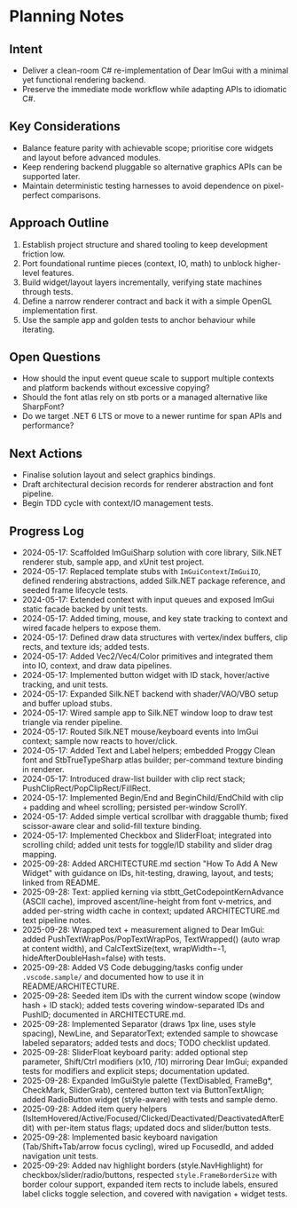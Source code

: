 # Planning Notes

## Intent
- Deliver a clean-room C# re-implementation of Dear ImGui with a minimal yet functional rendering backend.
- Preserve the immediate mode workflow while adapting APIs to idiomatic C#.

## Key Considerations
- Balance feature parity with achievable scope; prioritise core widgets and layout before advanced modules.
- Keep rendering backend pluggable so alternative graphics APIs can be supported later.
- Maintain deterministic testing harnesses to avoid dependence on pixel-perfect comparisons.

## Approach Outline
1. Establish project structure and shared tooling to keep development friction low.
2. Port foundational runtime pieces (context, IO, math) to unblock higher-level features.
3. Build widget/layout layers incrementally, verifying state machines through tests.
4. Define a narrow renderer contract and back it with a simple OpenGL implementation first.
5. Use the sample app and golden tests to anchor behaviour while iterating.

## Open Questions
- How should the input event queue scale to support multiple contexts and platform backends without excessive copying?
- Should the font atlas rely on stb ports or a managed alternative like SharpFont?
- Do we target .NET 6 LTS or move to a newer runtime for span APIs and performance?

## Next Actions
- Finalise solution layout and select graphics bindings.
- Draft architectural decision records for renderer abstraction and font pipeline.
- Begin TDD cycle with context/IO management tests.

## Progress Log
- 2024-05-17: Scaffolded ImGuiSharp solution with core library, Silk.NET renderer stub, sample app, and xUnit test project.
- 2024-05-17: Replaced template stubs with `ImGuiContext`/`ImGuiIO`, defined rendering abstractions, added Silk.NET package reference, and seeded frame lifecycle tests.
- 2024-05-17: Extended context with input queues and exposed ImGui static facade backed by unit tests.
- 2024-05-17: Added timing, mouse, and key state tracking to context and wired facade helpers to expose them.
- 2024-05-17: Defined draw data structures with vertex/index buffers, clip rects, and texture ids; added tests.
- 2024-05-17: Added Vec2/Vec4/Color primitives and integrated them into IO, context, and draw data pipelines.
- 2024-05-17: Implemented button widget with ID stack, hover/active tracking, and unit tests.
- 2024-05-17: Expanded Silk.NET backend with shader/VAO/VBO setup and buffer upload stubs.
- 2024-05-17: Wired sample app to Silk.NET window loop to draw test triangle via render pipeline.
- 2024-05-17: Routed Silk.NET mouse/keyboard events into ImGui context; sample now reacts to hover/click.
- 2024-05-17: Added Text and Label helpers; embedded Proggy Clean font and StbTrueTypeSharp atlas builder; per-command texture binding in renderer.
- 2024-05-17: Introduced draw-list builder with clip rect stack; PushClipRect/PopClipRect/FillRect.
- 2024-05-17: Implemented Begin/End and BeginChild/EndChild with clip + padding and wheel scrolling; persisted per-window ScrollY.
- 2024-05-17: Added simple vertical scrollbar with draggable thumb; fixed scissor-aware clear and solid-fill texture binding.
- 2024-05-17: Implemented Checkbox and SliderFloat; integrated into scrolling child; added unit tests for toggle/ID stability and slider drag mapping.
- 2025-09-28: Added ARCHITECTURE.md section "How To Add A New Widget" with guidance on IDs, hit-testing, drawing, layout, and tests; linked from README.
- 2025-09-28: Text: applied kerning via stbtt_GetCodepointKernAdvance (ASCII cache), improved ascent/line-height from font v-metrics, and added per-string width cache in context; updated ARCHITECTURE.md text pipeline notes.
- 2025-09-28: Wrapped text + measurement aligned to Dear ImGui: added PushTextWrapPos/PopTextWrapPos, TextWrapped() (auto wrap at content width), and CalcTextSize(text, wrapWidth=-1, hideAfterDoubleHash=false) with tests.
- 2025-09-28: Added VS Code debugging/tasks config under `.vscode.sample/` and documented how to use it in README/ARCHITECTURE.
- 2025-09-28: Seeded item IDs with the current window scope (window hash + ID stack); added tests covering window-separated IDs and PushID; documented in ARCHITECTURE.md.
- 2025-09-28: Implemented Separator (draws 1px line, uses style spacing), NewLine, and SeparatorText; extended sample to showcase labeled separators; added tests and docs; TODO checklist updated.
- 2025-09-28: SliderFloat keyboard parity: added optional step parameter, Shift/Ctrl modifiers (x10, /10) mirroring Dear ImGui; expanded tests for modifiers and explicit steps; documentation updated.
- 2025-09-28: Expanded ImGuiStyle palette (TextDisabled, FrameBg*, CheckMark, SliderGrab), centered button text via ButtonTextAlign; added RadioButton widget (style-aware) with tests and sample demo.
- 2025-09-28: Added item query helpers (IsItemHovered/Active/Focused/Clicked/Deactivated/DeactivatedAfterEdit) with per-item status flags; updated docs and slider/button tests.
- 2025-09-28: Implemented basic keyboard navigation (Tab/Shift+Tab/arrow focus cycling), wired up FocusedId, and added navigation unit tests.
- 2025-09-29: Added nav highlight borders (style.NavHighlight) for checkbox/slider/radio/buttons, respected `style.FrameBorderSize` with border colour support, expanded item rects to include labels, ensured label clicks toggle selection, and covered with navigation + widget tests.
